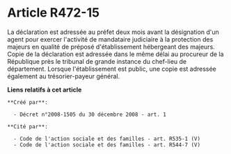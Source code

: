 # Article R472-15

La déclaration est adressée au préfet deux mois avant la désignation d'un agent pour exercer l'activité de mandataire
judiciaire à la protection des majeurs en qualité de préposé d'établissement hébergeant des majeurs. Copie de la déclaration
est adressée dans le même délai au procureur de la République près le tribunal de grande instance du chef-lieu de
département. Lorsque l'établissement est public, une copie est adressée également au trésorier-payeur général.

**Liens relatifs à cet article**

	**Créé par**:

	  - Décret n°2008-1505 du 30 décembre 2008 - art. 1

	**Cité par**:

	  - Code de l'action sociale et des familles - art. R535-1 (V)
	  - Code de l'action sociale et des familles - art. R544-7 (V)
